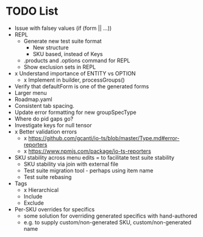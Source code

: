# TODO List

* Issue with falsey values (if (form || ...))
* REPL
  * Generate new test suite format
    * New structure
    * SKU based, instead of Keys
  * .products and .options command for REPL
  * Show exclusion sets in REPL
* x Understand importance of ENTITY vs OPTION
  * x Implement in builder, processGroups()
* Verify that defaultForm is one of the generated forms
* Larger menu
* Roadmap.yaml
* Consistent tab spacing.
* Update error formatting for new groupSpecType
* Where do pid gaps go?
* Investigate keys for null tensor
* x Better validation errors
  * x https://github.com/gcanti/io-ts/blob/master/Type.md#error-reporters
  * x https://www.npmjs.com/package/io-ts-reporters
* SKU stability across menu edits = to facilitate test suite stability
  * SKU stability via join with external file
  * Test suite migration tool - perhaps using item name
  * Test suite rebasing
* Tags
  * x Hierarchical
  * Include
  * Exclude
* Per-SKU overrides for specifics
  * some solution for overriding generated specifics with hand-authored
  * e.g. to supply custom/non-generated SKU, custom/non-generated name
